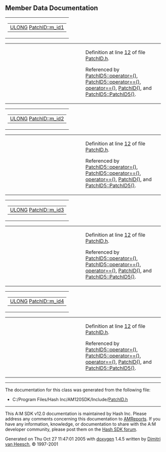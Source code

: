 ## Member Data Documentation

<span id="aad31f6a74b1cf09fb1ec8e9dd453b8a" class="anchor"></span>

<table class="mdTable" data-cellpadding="2" data-cellspacing="0">
<colgroup>
<col style="width: 100%" />
</colgroup>
<tbody>
<tr>
<td class="mdRow"><table data-cellpadding="0" data-cellspacing="0" data-border="0">
<tbody>
<tr>
<td class="md" data-nowrap="" data-valign="top"><a href="DataType_8h.md#0edad1cd854da1f522d2a35119917e84" class="el">ULONG</a> <a href="classPatchID.md#aad31f6a74b1cf09fb1ec8e9dd453b8a" class="el">PatchID::m_id1</a></td>
</tr>
</tbody>
</table></td>
</tr>
</tbody>
</table>

<table data-cellspacing="5" data-cellpadding="0" data-border="0">
<colgroup>
<col style="width: 50%" />
<col style="width: 50%" />
</colgroup>
<tbody>
<tr>
<td> </td>
<td><p>Definition at line <a href="PatchID_8h-source.md#l00012" class="el">12</a> of file <a href="PatchID_8h-source.md" class="el">PatchID.h</a>.</p>
<p>Referenced by <a href="PatchID_8h-source.md#l00056" class="el">PatchID5::operator=()</a>, <a href="PatchID_8h-source.md#l00047" class="el">PatchID5::operator==()</a>, <a href="PatchID_8h-source.md#l00023" class="el">operator==()</a>, <a href="PatchID_8h-source.md#l00015" class="el">PatchID()</a>, and <a href="PatchID_8h-source.md#l00038" class="el">PatchID5::PatchID5()</a>.</p></td>
</tr>
</tbody>
</table>

<span id="121347ed5e4b372388c0a3aaf448990f" class="anchor"></span>

<table class="mdTable" data-cellpadding="2" data-cellspacing="0">
<colgroup>
<col style="width: 100%" />
</colgroup>
<tbody>
<tr>
<td class="mdRow"><table data-cellpadding="0" data-cellspacing="0" data-border="0">
<tbody>
<tr>
<td class="md" data-nowrap="" data-valign="top"><a href="DataType_8h.md#0edad1cd854da1f522d2a35119917e84" class="el">ULONG</a> <a href="classPatchID.md#121347ed5e4b372388c0a3aaf448990f" class="el">PatchID::m_id2</a></td>
</tr>
</tbody>
</table></td>
</tr>
</tbody>
</table>

<table data-cellspacing="5" data-cellpadding="0" data-border="0">
<colgroup>
<col style="width: 50%" />
<col style="width: 50%" />
</colgroup>
<tbody>
<tr>
<td> </td>
<td><p>Definition at line <a href="PatchID_8h-source.md#l00012" class="el">12</a> of file <a href="PatchID_8h-source.md" class="el">PatchID.h</a>.</p>
<p>Referenced by <a href="PatchID_8h-source.md#l00056" class="el">PatchID5::operator=()</a>, <a href="PatchID_8h-source.md#l00047" class="el">PatchID5::operator==()</a>, <a href="PatchID_8h-source.md#l00023" class="el">operator==()</a>, <a href="PatchID_8h-source.md#l00015" class="el">PatchID()</a>, and <a href="PatchID_8h-source.md#l00038" class="el">PatchID5::PatchID5()</a>.</p></td>
</tr>
</tbody>
</table>

<span id="7b15813ec73c7b40a148a493982c8dbe" class="anchor"></span>

<table class="mdTable" data-cellpadding="2" data-cellspacing="0">
<colgroup>
<col style="width: 100%" />
</colgroup>
<tbody>
<tr>
<td class="mdRow"><table data-cellpadding="0" data-cellspacing="0" data-border="0">
<tbody>
<tr>
<td class="md" data-nowrap="" data-valign="top"><a href="DataType_8h.md#0edad1cd854da1f522d2a35119917e84" class="el">ULONG</a> <a href="classPatchID.md#7b15813ec73c7b40a148a493982c8dbe" class="el">PatchID::m_id3</a></td>
</tr>
</tbody>
</table></td>
</tr>
</tbody>
</table>

<table data-cellspacing="5" data-cellpadding="0" data-border="0">
<colgroup>
<col style="width: 50%" />
<col style="width: 50%" />
</colgroup>
<tbody>
<tr>
<td> </td>
<td><p>Definition at line <a href="PatchID_8h-source.md#l00012" class="el">12</a> of file <a href="PatchID_8h-source.md" class="el">PatchID.h</a>.</p>
<p>Referenced by <a href="PatchID_8h-source.md#l00056" class="el">PatchID5::operator=()</a>, <a href="PatchID_8h-source.md#l00047" class="el">PatchID5::operator==()</a>, <a href="PatchID_8h-source.md#l00023" class="el">operator==()</a>, <a href="PatchID_8h-source.md#l00015" class="el">PatchID()</a>, and <a href="PatchID_8h-source.md#l00038" class="el">PatchID5::PatchID5()</a>.</p></td>
</tr>
</tbody>
</table>

<span id="ca124735b304389a6aeea124703c5666" class="anchor"></span>

<table class="mdTable" data-cellpadding="2" data-cellspacing="0">
<colgroup>
<col style="width: 100%" />
</colgroup>
<tbody>
<tr>
<td class="mdRow"><table data-cellpadding="0" data-cellspacing="0" data-border="0">
<tbody>
<tr>
<td class="md" data-nowrap="" data-valign="top"><a href="DataType_8h.md#0edad1cd854da1f522d2a35119917e84" class="el">ULONG</a> <a href="classPatchID.md#ca124735b304389a6aeea124703c5666" class="el">PatchID::m_id4</a></td>
</tr>
</tbody>
</table></td>
</tr>
</tbody>
</table>

<table data-cellspacing="5" data-cellpadding="0" data-border="0">
<colgroup>
<col style="width: 50%" />
<col style="width: 50%" />
</colgroup>
<tbody>
<tr>
<td> </td>
<td><p>Definition at line <a href="PatchID_8h-source.md#l00012" class="el">12</a> of file <a href="PatchID_8h-source.md" class="el">PatchID.h</a>.</p>
<p>Referenced by <a href="PatchID_8h-source.md#l00056" class="el">PatchID5::operator=()</a>, <a href="PatchID_8h-source.md#l00047" class="el">PatchID5::operator==()</a>, <a href="PatchID_8h-source.md#l00023" class="el">operator==()</a>, <a href="PatchID_8h-source.md#l00015" class="el">PatchID()</a>, and <a href="PatchID_8h-source.md#l00038" class="el">PatchID5::PatchID5()</a>.</p></td>
</tr>
</tbody>
</table>

------------------------------------------------------------------------

The documentation for this class was generated from the following file:

- C:/Program Files/Hash Inc/AM120SDK/Include/<a href="PatchID_8h-source.md" class="el">PatchID.h</a>

------------------------------------------------------------------------

<span class="small">This A:M SDK v12.0 documentation is maintained by Hash Inc. Please address any comments concerning this documentation to [AMReports](http://www.hash.com/reports). If you have any information, knowledge, or documentation to share with the A:M developer community, please post them on the [Hash SDK forum](http://www.hash.com/forums/index.php?showforum=11).</span>

Generated on Thu Oct 27 11:47:01 2005 with [<span class="image placeholder" original-image-src="doxygen.png" original-image-title="" height="45" width="100" align="middle" border="0">doxygen</span>](http://www.doxygen.org/index.html) 1.4.5 written by [Dimitri van Heesch](mailto:dimitri@stack.nl), © 1997-2001
